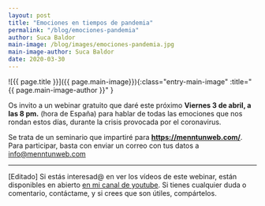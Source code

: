 ```yaml
---
layout: post
title: "Emociones en tiempos de pandemia"
permalink: "/blog/emociones-pandemia"
author: Suca Baldor
main-image: /blog/images/emociones-pandemia.jpg
main-image-author: Suca Baldor
date: 2020-03-30
---
```


![{{ page.title }}]({{ page.main-image}}){:class="entry-main-image" :title="{{ page.main-image-author }}" }

Os invito a un webinar gratuito que daré este próximo **Viernes 3 de abril, a las 8 pm.** (hora de España) para hablar de todas las emociones que nos rondan estos días, durante la crisis provocada por el coronavirus.

Se trata de un seminario que impartiré para **https://menntunweb.com/**. Para participar, basta con enviar un correo con tus datos a
[info@menntunweb.com](mailto:info@menntunweb.com)

---

[Editado]
Si estás interesad@ en ver los vídeos de este webinar, están disponibles en abierto [en mi canal de youtube](https://www.youtube.com/watch?v=KOTVouJXTPg&list=PL3QmsXAP_oCRsGcayoItLx-3AF3nZOYTB). Si tienes cualquier duda o comentario, contáctame, y si crees que son útiles, compártelos.
